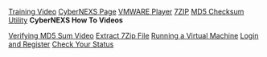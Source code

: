 [Training Video](https://youtu.be/oTWVzLybREs)
[CyberNEXS Page](
https://www.leidos.com/commercialcyber/cybernexs)
[VMWARE Player](http://www.vmware.com/products/player/ )
[7ZIP](http://www.7-zip.org/
)
[MD5 Checksum Utility](http://www.nullriver.com/products/winmd5sum)
**CyberNEXS How To Videos**

[Verifying MD5 Sum Video](https://youtu.be/Mod9TZ858AU)
[Extract 7Zip File](https://youtu.be/Mod9TZ858AU)
[Running a Virtual Machine](https://youtu.be/U9GGOJ1S58M)
[Login and Register](https://youtu.be/U9GGOJ1S58M)
[Check Your Status](https://youtu.be/U9GGOJ1S58M)
